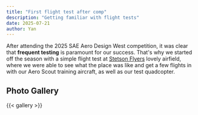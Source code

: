 ```yaml
---
title: "First flight test after comp"
description: "Getting familiar with flight tests"
date: 2025-07-21
author: Yan
---
```


After attending the 2025 SAE Aero Design West competition, it was clear that **frequent testing** is paramount for our success. That's why we started off the season with a simple flight test at 
[Stetson Flyers](https://stetsonflyers.com/en) lovely airfield, where we were able to see what the place was like and get a few flights in with our Aero Scout training aircraft, as well as our test quadcopter.

## Photo Gallery

{{< gallery >}}
